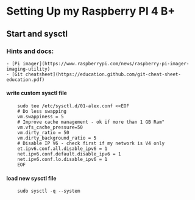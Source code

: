 # Setting Up my Raspberry PI 4 B+
## Start and sysctl


### Hints and docs:
    - [Pi imager](https://www.raspberrypi.com/news/raspberry-pi-imager-imaging-utility)
    - [Git cheatsheet](https://education.github.com/git-cheat-sheet-education.pdf)


#### write custom sysctl file
```
    sudo tee /etc/sysctl.d/01-alex.conf <<EOF
    # Do less swapping
    vm.swappiness = 5
    # Improve cache management - ok if more than 1 GB Ram"
    vm.vfs_cache_pressure=50
    vm.dirty_ratio = 50
    vm.dirty_background_ratio = 5
    # Disable IP V6 - check first if my network is V4 only
    et.ipv6.conf.all.disable_ipv6 = 1
    net.ipv6.conf.default.disable_ipv6 = 1
    net.ipv6.conf.lo.disable_ipv6 = 1
    EOF
```

#### load new sysctl file
```
    sudo sysctl -q --system
```

